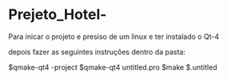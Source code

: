 # Prejeto_Hotel-

Para inicar o projeto e presiso de um linux e ter instalado o Qt-4

depois fazer as seguintes instruções dentro da pasta:

$qmake-qt4 -project
$qmake-qt4 untitled.pro
$make
$.untitled
